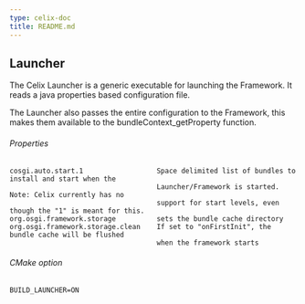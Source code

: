```yaml
---
type: celix-doc
title: README.md
---
```



<!--
Licensed to the Apache Software Foundation (ASF) under one or more
contributor license agreements.  See the NOTICE file distributed with
this work for additional information regarding copyright ownership.
The ASF licenses this file to You under the Apache License, Version 2.0
(the "License"); you may not use this file except in compliance with
the License.  You may obtain a copy of the License at
   
    http://www.apache.org/licenses/LICENSE-2.0

Unless required by applicable law or agreed to in writing, software
distributed under the License is distributed on an "AS IS" BASIS,
WITHOUT WARRANTIES OR CONDITIONS OF ANY KIND, either express or implied.
See the License for the specific language governing permissions and
limitations under the License.
-->

## Launcher

The Celix Launcher is a generic executable for launching the Framework. It reads a java properties based configuration file.

The Launcher also passes the entire configuration to the Framework, this makes them available to the bundleContext_getProperty function.

###### Properties

    cosgi.auto.start.1                  Space delimited list of bundles to install and start when the
                                        Launcher/Framework is started. Note: Celix currently has no
                                        support for start levels, even though the "1" is meant for this.
    org.osgi.framework.storage          sets the bundle cache directory
    org.osgi.framework.storage.clean    If set to "onFirstInit", the bundle cache will be flushed
                                        when the framework starts

###### CMake option
    BUILD_LAUNCHER=ON
